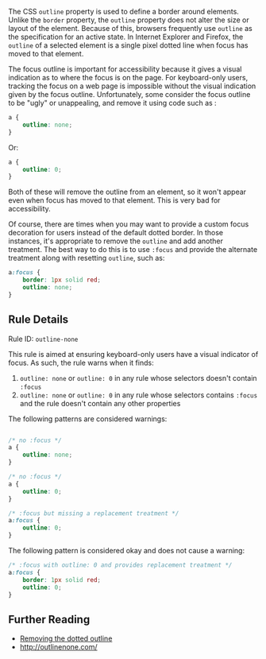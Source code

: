 The CSS `outline` property is used to define a border around elements. Unlike the `border` property, the `outline` property does not alter the size or layout of the element. Because of this, browsers frequently use `outline` as the specification for an active state. In Internet Explorer and Firefox, the `outline` of a selected element is a single pixel dotted line when focus has moved to that element. 

The focus outline is important for accessibility because it gives a visual indication as to where the focus is on the page. For keyboard-only users, tracking the focus on a web page is impossible without the visual indication given by the focus outline. Unfortunately, some consider the focus outline to be "ugly" or unappealing, and remove it using code such as :

```css
a {
    outline: none;
}
```

Or:

```css
a {
    outline: 0;
}
```

Both of these will remove the outline from an element, so it won't appear even when focus has moved to that element. This is very bad for accessibility.

Of course, there are times when you may want to provide a custom focus decoration for users instead of the default dotted border. In those instances, it's appropriate to remove the `outline` and add another treatment. The best way to do this is to use `:focus` and provide the alternate treatment along with resetting `outline`, such as:

```css
a:focus {
    border: 1px solid red;
    outline: none;
}
```

## Rule Details

Rule ID: `outline-none`

This rule is aimed at ensuring keyboard-only users have a visual indicator of focus. As such, the rule warns when it finds:

1. `outline: none` or `outline: 0` in any rule whose selectors doesn't contain `:focus`
1. `outline: none` or `outline: 0` in any rule whose selectors contains `:focus` and the rule doesn't contain any other properties

The following patterns are considered warnings:

```css

/* no :focus */
a {
    outline: none;
}

/* no :focus */
a {
    outline: 0;
}

/* :focus but missing a replacement treatment */
a:focus {
    outline: 0;
}
```

The following pattern is considered okay and does not cause a warning:

```css
/* :focus with outline: 0 and provides replacement treatment */
a:focus {
    border: 1px solid red;
    outline: 0;
}
```

## Further Reading

* [Removing the dotted outline](http://css-tricks.com/829-removing-the-dotted-outline/)
* http://outlinenone.com/
